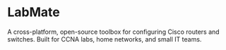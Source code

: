 # LabMate
A cross-platform, open-source toolbox for configuring Cisco routers and switches. Built for CCNA labs, home networks, and small IT teams.
